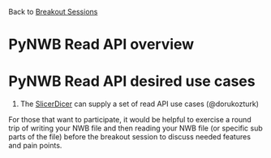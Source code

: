 Back to [Breakout Sessions](../../README.md#breakout-sessions)

# PyNWB Read API overview

# PyNWB Read API desired use cases

1. The [SlicerDicer](https://neurodatawithoutborders.github.io/nwb_hackathons/HCK04_2018_Seattle/Projects/SlicerDicer/) can supply a set of read API use cases (@dorukozturk)

For those that want to participate, it would be helpful to exercise a round trip of writing your NWB file and then reading your NWB file (or specific sub parts of the file) before the breakout session to discuss needed features and pain points.
